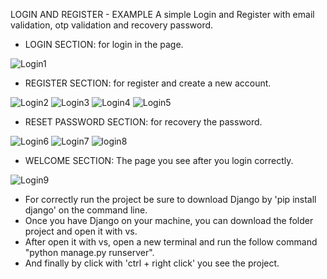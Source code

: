 LOGIN AND REGISTER - EXAMPLE
A simple Login and Register with email validation, otp validation and recovery password. 

- LOGIN SECTION: for login in the page.

![Login1](https://github.com/Vito290500/Login_and_Register/assets/110898637/2583622b-1f9c-47b6-8a11-a4f160f36d7d)

- REGISTER SECTION: for register and create a new account.

![Login2](https://github.com/Vito290500/Login_and_Register/assets/110898637/6b76ed59-2c7d-4c3e-868b-84854f9dcf24)
![Login3](https://github.com/Vito290500/Login_and_Register/assets/110898637/a20c9828-afc6-487a-8558-ceee624f6dee)
![Login4](https://github.com/Vito290500/Login_and_Register/assets/110898637/f0ad425e-788c-4102-951f-73d26ec9e35c)
![Login5](https://github.com/Vito290500/Login_and_Register/assets/110898637/6a54c019-c026-44d2-bab8-f7278722a0c4)

- RESET PASSWORD SECTION: for recovery the password.

![Login6](https://github.com/Vito290500/Login_and_Register/assets/110898637/f94c0cd0-6d1d-4670-b0f8-194eb9ddc367)
![Login7](https://github.com/Vito290500/Login_and_Register/assets/110898637/d1dfebde-c397-4a69-a535-906159e4820f)
![login8](https://github.com/Vito290500/Login_and_Register/assets/110898637/168faaf9-2387-492f-a8ec-2643d36156ff)

- WELCOME SECTION: The page you see after you login correctly.

![Login9](https://github.com/Vito290500/Login_and_Register/assets/110898637/4515969f-e470-475e-9c8e-f4d822978225)

- For correctly run the project be sure to download Django by 'pip install django' on the command line.
- Once you have Django on your machine, you can download the folder project and open it with vs.
- After open it with vs, open a new terminal and run the follow command "python manage.py runserver".
- And finally by click with 'ctrl + right click' you see the project.

